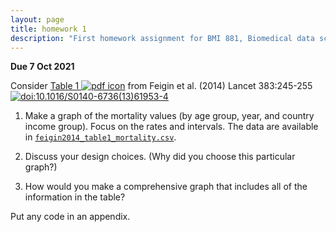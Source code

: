 ```yaml
---
layout: page
title: homework 1
description: "First homework assignment for BMI 881, Biomedical data science scholarly literature, on converting a table into a graph"
---
```


**Due 7 Oct 2021**

Consider [Table 1 ![pdf
icon](https://kbroman.org/BMI881/icons/pdf-icon.png)](assets/feigin2014_table1.pdf)
from Feigin et al. (2014) Lancet 383:245-255
[![doi:10.1016/S0140-6736(13)61953-4](https://kbroman.org/BMI881/icons/doi-icon.png)](https://doi.org/10.1016/S0140-6736(13)61953-4)

1. Make a graph of the mortality values (by age group, year, and country
income group). Focus on the rates and intervals.
The data are available in [`feigin2014_table1_mortality.csv`](assets/feigin2014_table1_mortality.csv).

2. Discuss your design choices. (Why did you choose this particular graph?)

3. How would you make a comprehensive graph that includes all of the
information in the table?

Put any code in an appendix.
